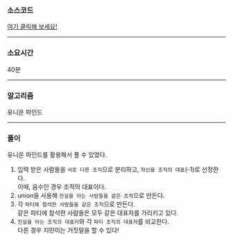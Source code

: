 ### 소스코드
[여기 클릭해 보세요!](https://github.com/BE-Archive/Algorithm-Study/blob/main/wnso-kim/Week_05/BOJ_1043_거짓말/BOJ_1043_거짓말.java)

---
### 소요시간
40분

---
### 알고리즘
유니온 파인드

---
### 풀이
유니온 파인드를 활용해서 풀 수 있었다.
1. 입력 받은 사람들을 `서로 다른 조직`으로 분리하고, `자신을 조직의 대표`(-1)로 선정한다. <br>이때, 음수인 경우 조직의 대표이다.
2. union을 사용해 `진실을 아는 사람들을 같은 조직`으로 만든다.
3. 각 `파티에 참석한 사람들을 같은 조직`으로 만든다. <br>같은 파티에 참석한 사람들은 모두 같은 대표자를 가리키고 있다.
4. `진실을 아는 조직의 대표자`와 각 `파티 조직의 대표자`를 비교한다.<br> 다른 경우 지민이는 거짓말을 할 수 있다!

